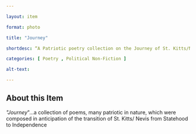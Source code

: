 ```yaml
--- 

layout: item 

format: photo 

title: "Journey"

shortdesc: “A Patriotic poetry collection on the Journey of St. Kitts/Nevis from Statehood to Independence.”

categories: [ Poetry , Political Non-Fiction ]

alt-text:  

--- 
```


## About this Item 

_"Journey_"…a collection of poems, many patriotic in nature, which were composed in anticipation of the transition of St. Kitts/ Nevis from Statehood to Independence
